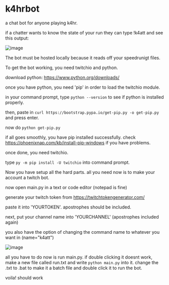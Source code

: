 # k4hrbot
a chat bot for anyone playing k4hr.

if a chatter wants to know the state of your run they can type !k4att and see this output:

![image](https://github.com/shnenanigans/k4hrbot/assets/83895136/238d75c8-b82e-4952-80ad-e4af9694f5fc)

The bot must be hosted locally because it reads off your speedrunigt files.

To get the bot working, you need twitchio and python.

download python: https://www.python.org/downloads/

once you have python, you need 'pip' in order to load the twitchio module.

in your command prompt, type `python --version` to see if python is installed properly.

then, paste in `curl https://bootstrap.pypa.io/get-pip.py -o get-pip.py` and press enter.

now do `python get-pip.py`

if all goes smoothly, you have pip installed successfully. check https://phoenixnap.com/kb/install-pip-windows if you have problems.

once done, you need twitchio.

type `py -m pip install -U twitchio` into command prompt.

Now you have setup all the hard parts. all you need now is to make your account a twitch bot.

now open main.py in a text or code editor (notepad is fine)

generate your twitch token from https://twitchtokengenerator.com/

paste it into 'YOURTOKEN'. apostrophes should be included.

next, put your channel name into 'YOURCHANNEL' (apostrophes included again)

you also have the option of changing the command name to whatever you want in (name="k4att")

![image](https://github.com/shnenanigans/k4hrbot/assets/83895136/21d5f626-ccfd-40a4-8844-a3d3059c6524)

all you have to do now is run main.py. if double clicking it doesnt work, make a new file called run.txt and write `python main.py` into it. change the .txt to .bat to make it a batch file and double click it to run the bot.

voila! should work 
